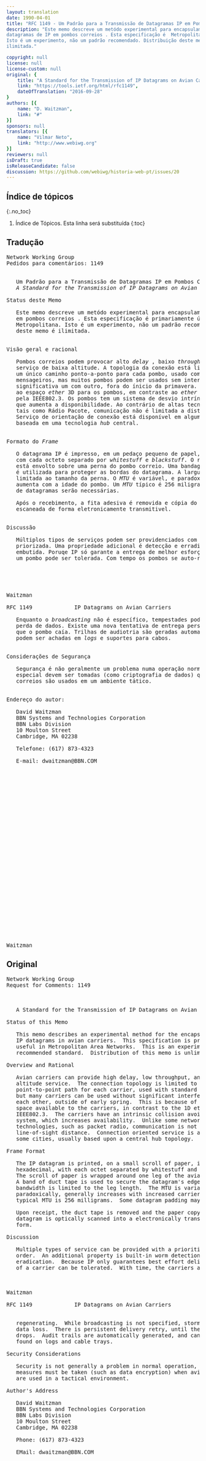 ```yaml
---
layout: translation
date: 1990-04-01
title: "RFC 1149 - Um Padrão para a Transmissão de Datagramas IP em Pombos Correios"
description: "Este memo descreve um metódo experimental para encapsulamento de
datagramas de IP em pombos correios . Esta especificação é  Metropolitana.
Isto é um experimento, não um padrão recomendado. Distribuição deste memo é
ilimitada."

copyright: null
license: null
license-custom: null
original: {
    title: "A Standard for the Transmission of IP Datagrams on Avian Carriers",
    link: "https://tools.ietf.org/html/rfc1149",
    dateOfTranslation: "2016-09-28"
}
authors: [{
    name: "D. Waitzman",
    link: "#"
}]
sponsors: null
translators: [{
    name: "Vilmar Neto",
    link: "http://www.webiwg.org"
}]
reviewers: null
isDraft: true
isReleaseCandidate: false
discussion: https://github.com/webiwg/historia-web-pt/issues/20
---
```


<!-- Geração automática de índice, inicio -->
<nav  markdown="1">

## Índice de tópicos
{:.no_toc}

1. Índice de Tópicos. Esta linha será substituída
{:toc}

</nav>
<!-- Geração automática de índice, fim -->

## Tradução

<pre>
Network Working Group                                        D. Waitzman
Pedidos para comentários: 1149                                       BBN STC
                                                            1º Abril 1990

   Um Padrão para a Transmissão de Datagramas IP em Pombos Correios
   <em lang="en">A Standard for the Transmission of IP Datagrams on Avian Carriers</em>

Status deste Memo

   Este memo descreve um metódo experimental para encapsulamento de datagramas de IP
   em pombos correios . Esta especificação é primariamente útil em Redes de Área
   Metropolitana. Isto é um experimento, não um padrão recomendado. Distribuição
   deste memo é ilimitada.


Visão geral e racional

   Pombos correios podem provocar alto <em lang="en">delay</em> , baixo <em lang="en">throughput</em> e
   serviço de baixa altitude. A topologia da conexão está limitada a
   um único caminho ponto-a-ponto para cada pombo, usado com padrão dos
   mensageiros, mas muitos pombos podem ser usados sem interferência
   significativa um com outro, fora do ínicio da primavera. Isto é devido
   ao espaço <em lang="en">ether</em> 3D para os pombos, em contraste ao <em lang="en">ether</em> 1D usado
   pela IEEE802.3. Os pombos tem um sistema de desvio intrínseco de colisão,
   que aumenta a disponibilidade. Ao contrário de altas tecnologias de rede,
   tais como Rádio Pacote, comunicação não é limitada a distância linha de visão.
   Serviço de orientação de conexão está disponível em algumas cidades, usualmente
   baseada em uma tecnologia <em lang="en">hub</em> central.


Formato do <em lang="en">Frame</em>

   O datagrama IP é impresso, em um pedaço pequeno de papel, em hexadecimal,
   com cada octeto separado por <em lang="en">whitestuff</em> e <em lang="en">blackstuff</em>. O rolo de papel
   está envolto sobre uma perna do pombo correio. Uma bandagem de fita adesiva
   é utilizada para proteger as bordas do datagrama. A largura da bandagem é
   limitada ao tamanho da perna. O <em lang="en">MTU</em> é variável, e paradoxalmente, geralmente
   aumenta com a idade do pombo. Um <em lang="en">MTU</em> típico é 256 miligramas. Algumas plataformas
   de datagramas serão necessárias.

   Após o recebimento, a fita adesiva é removida e cópia do papel é oticalmente
   escaneada de forma eletronicamente transmitivel.


Discussão

   Múltiplos tipos de serviços podem ser providenciados com estrutura de poder
   priorizada. Uma propriedade adicional é detecção e erradicação de worm
   embutida. Poruqe IP só garante a entrega de melhor esforço, perda de
   um pombo pode ser tolerada. Com tempo os pombos se auto-regeneram.





Waitzman                                                        [Page 1]

RFC 1149             IP Datagrams on Avian Carriers         1º Abril 1990

   Enquanto o <em lang="en">broadcasting</em> não é específico, tempestades podem causar
   perda de dados. Existe uma nova tentativa de entrega persistente, até
   que o pombo caía. Trilhas de audiotria são geradas automaticamentes, e
   podem ser achadas em <em lang="en">logs</em> e suportes para cabos.


Considerações de Segurança

   Segurança é não geralmente um problema numa operação normal, mas medidas
   especial devem ser tomadas (como criptografia de dados) quando pombos
   correios são usados em um ambiente tático.


Endereço do autor:

   David Waitzman
   BBN Systems and Technologies Corporation
   BBN Labs Division
   10 Moulton Street
   Cambridge, MA 02238

   Telefone: (617) 873-4323

   E-mail: dwaitzman@BBN.COM





























Waitzman                                                        [Page 2]
</pre>

## Original

<pre lang="en">
Network Working Group                                        D. Waitzman
Request for Comments: 1149                                       BBN STC
                                                            1 April 1990


   A Standard for the Transmission of IP Datagrams on Avian Carriers

Status of this Memo

   This memo describes an experimental method for the encapsulation of
   IP datagrams in avian carriers.  This specification is primarily
   useful in Metropolitan Area Networks.  This is an experimental, not
   recommended standard.  Distribution of this memo is unlimited.

Overview and Rational

   Avian carriers can provide high delay, low throughput, and low
   altitude service.  The connection topology is limited to a single
   point-to-point path for each carrier, used with standard carriers,
   but many carriers can be used without significant interference with
   each other, outside of early spring.  This is because of the 3D ether
   space available to the carriers, in contrast to the 1D ether used by
   IEEE802.3.  The carriers have an intrinsic collision avoidance
   system, which increases availability.  Unlike some network
   technologies, such as packet radio, communication is not limited to
   line-of-sight distance.  Connection oriented service is available in
   some cities, usually based upon a central hub topology.

Frame Format

   The IP datagram is printed, on a small scroll of paper, in
   hexadecimal, with each octet separated by whitestuff and blackstuff.
   The scroll of paper is wrapped around one leg of the avian carrier.
   A band of duct tape is used to secure the datagram's edges.  The
   bandwidth is limited to the leg length.  The MTU is variable, and
   paradoxically, generally increases with increased carrier age.  A
   typical MTU is 256 milligrams.  Some datagram padding may be needed.

   Upon receipt, the duct tape is removed and the paper copy of the
   datagram is optically scanned into a electronically transmittable
   form.

Discussion

   Multiple types of service can be provided with a prioritized pecking
   order.  An additional property is built-in worm detection and
   eradication.  Because IP only guarantees best effort delivery, loss
   of a carrier can be tolerated.  With time, the carriers are self-



Waitzman                                                        [Page 1]

RFC 1149             IP Datagrams on Avian Carriers         1 April 1990


   regenerating.  While broadcasting is not specified, storms can cause
   data loss.  There is persistent delivery retry, until the carrier
   drops.  Audit trails are automatically generated, and can often be
   found on logs and cable trays.

Security Considerations

   Security is not generally a problem in normal operation, but special
   measures must be taken (such as data encryption) when avian carriers
   are used in a tactical environment.

Author's Address

   David Waitzman
   BBN Systems and Technologies Corporation
   BBN Labs Division
   10 Moulton Street
   Cambridge, MA 02238

   Phone: (617) 873-4323

   EMail: dwaitzman@BBN.COM





























Waitzman                                                        [Page 2]
</pre>
